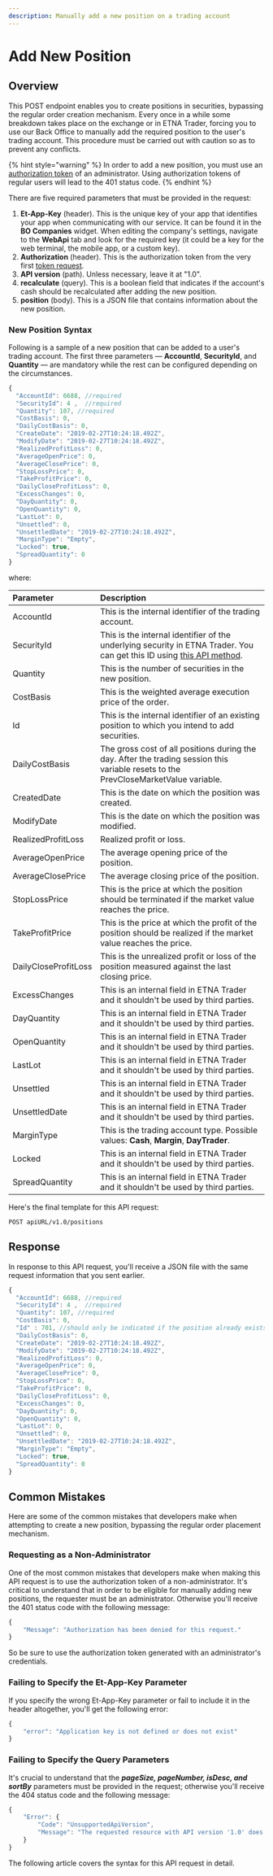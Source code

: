 ```yaml
---
description: Manually add a new position on a trading account
---
```


# Add New Position

## Overview

This POST endpoint enables you to create positions in securities, bypassing the regular order creation mechanism. Every once in a while some breakdown takes place on the exchange or in ETNA Trader, forcing you to use our Back Office to manually add the required position to the user's trading account. This procedure must be carried out with caution so as to prevent any conflicts.

{% hint style="warning" %}
In order to add a new position, you must use an [authorization token](../../authentication/) of an administrator. Using authorization tokens of regular users will lead to the 401 status code.
{% endhint %}

There are five required parameters that must be provided in the request:

1. **Et-App-Key** \(header\). This is the unique key of your app that identifies your app when communicating with our service. It can be found it in the **BO Companies** widget. When editing the company's settings, navigate to the **WebApi** tab and look for the required key \(it could be a key for the web terminal, the mobile app, or a custom key\).
2. **Authorization** \(header\). This is the authorization token from the very first [token request](../../authentication/).
3. **API version** \(path\). Unless necessary, leave it at "1.0".
4. **recalculate** \(query\). This is a boolean field that indicates if the account's cash should be recalculated after adding the new position.
5. **position** \(body\). This is a JSON file that contains information about the new position. 

### New Position Syntax

Following is a sample of a new position that can be added to a user's trading account. The first three parameters — **AccountId**, **SecurityId**, and **Quantity** — are mandatory while the rest can be configured depending on the circumstances.

```javascript
{
  "AccountId": 6688, //required
  "SecurityId": 4 ,  //required
  "Quantity": 107, //required
  "CostBasis": 0,
  "DailyCostBasis": 0,
  "CreateDate": "2019-02-27T10:24:18.492Z",
  "ModifyDate": "2019-02-27T10:24:18.492Z",
  "RealizedProfitLoss": 0,
  "AverageOpenPrice": 0,
  "AverageClosePrice": 0,
  "StopLossPrice": 0,
  "TakeProfitPrice": 0,
  "DailyCloseProfitLoss": 0,
  "ExcessChanges": 0,
  "DayQuantity": 0,
  "OpenQuantity": 0,
  "LastLot": 0,
  "Unsettled": 0,
  "UnsettledDate": "2019-02-27T10:24:18.492Z",
  "MarginType": "Empty",
  "Locked": true,
  "SpreadQuantity": 0
}
```

where:

| Parameter | Description |
| :--- | :--- |
| AccountId | This is the internal identifier of the trading account. |
| SecurityId | This is the internal identifier of the underlying security in ETNA Trader. You can get this ID using [this API method](https://github.com/etnatrader/gitbookHelp/tree/6c42ded62b3c38323fe9c79d5284ef0387d6f690/rest-api/broker-api/securities/get-securitys-info-by-its-ticket-symbol/README.md). |
| Quantity | This is the number of securities in the new position. |
| CostBasis | This is the weighted average execution price of the order. |
| Id | This is the internal identifier of an existing position to which you intend to add securities. |
| DailyCostBasis | The gross cost of all positions during the day. After the trading session this variable resets to the PrevCloseMarketValue variable. |
| CreatedDate | This is the date on which the position was created. |
| ModifyDate | This is the date on which the position was modified. |
| RealizedProfitLoss | Realized profit or loss. |
| AverageOpenPrice | The average opening price of the position. |
| AverageClosePrice | The average closing price of the position. |
| StopLossPrice | This is the price at which the position should be terminated if the market value reaches the price. |
| TakeProfitPrice | This is the price at which the profit of the position should be realized if the market value reaches the price. |
| DailyCloseProfitLoss | This is the unrealized profit or loss of the position measured against the last closing price. |
| ExcessChanges | This is an internal field in ETNA Trader and it shouldn't be used by third parties. |
| DayQuantity | This is an internal field in ETNA Trader and it shouldn't be used by third parties. |
| OpenQuantity | This is an internal field in ETNA Trader and it shouldn't be used by third parties. |
| LastLot | This is an internal field in ETNA Trader and it shouldn't be used by third parties. |
| Unsettled | This is an internal field in ETNA Trader and it shouldn't be used by third parties. |
| UnsettledDate | This is an internal field in ETNA Trader and it shouldn't be used by third parties. |
| MarginType | This is the trading account type. Possible values: **Cash**, **Margin**, **DayTrader**. |
| Locked | This is an internal field in ETNA Trader and it shouldn't be used by third parties. |
| SpreadQuantity | This is an internal field in ETNA Trader and it shouldn't be used by third parties. |

Here's the final template for this API request:

```text
POST apiURL/v1.0/positions
```

## Response

In response to this API request, you'll receive a JSON file with the same request information that you sent earlier.

```javascript
{
  "AccountId": 6688, //required
  "SecurityId": 4 ,  //required
  "Quantity": 107, //required
  "CostBasis": 0,
  "Id" : 701, //should only be indicated if the position already exists 
  "DailyCostBasis": 0,
  "CreateDate": "2019-02-27T10:24:18.492Z",
  "ModifyDate": "2019-02-27T10:24:18.492Z",
  "RealizedProfitLoss": 0,
  "AverageOpenPrice": 0,
  "AverageClosePrice": 0,
  "StopLossPrice": 0,
  "TakeProfitPrice": 0,
  "DailyCloseProfitLoss": 0,
  "ExcessChanges": 0,
  "DayQuantity": 0,
  "OpenQuantity": 0,
  "LastLot": 0,
  "Unsettled": 0,
  "UnsettledDate": "2019-02-27T10:24:18.492Z",
  "MarginType": "Empty",
  "Locked": true,
  "SpreadQuantity": 0 
}
```

## Common Mistakes

Here are some of the common mistakes that developers make when attempting to create a new position, bypassing the regular order placement mechanism.

### Requesting as a Non-Administrator

One of the most common mistakes that developers make when making this API request is to use the authorization token of a non-administrator. It's critical to understand that in order to be eligible for manually adding new positions, the requester must be an administrator. Otherwise you'll receive the 401 status code with the following message:

```javascript
{
    "Message": "Authorization has been denied for this request."
}
```

So be sure to use the authorization token generated with an administrator's credentials.

### Failing to Specify the Et-App-Key Parameter

If you specify the wrong Et-App-Key parameter or fail to include it in the header altogether, you'll get the following error:

```javascript
{
    "error": "Application key is not defined or does not exist"
}
```

### Failing to Specify the Query Parameters

It's crucial to understand that the _**pageSize, pageNumber, isDesc, and sortBy**_ parameters must be provided in the request; otherwise you'll receive the 404 status code and the following message:

```javascript
{
    "Error": {
        "Code": "UnsupportedApiVersion",
        "Message": "The requested resource with API version '1.0' does not support HTTP method 'GET'."
    }
}
```

The following article covers the syntax for this API request in detail.

